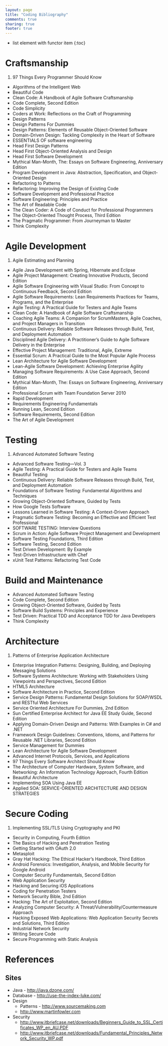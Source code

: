 ```yaml
---
layout: page
title: "Coding Bibliography"
comments: true
sharing: true
footer: true
---
```


* list element with functor item
{:toc}

# Craftsmanship

1. 97 Things Every Programmer Should Know
* Algorithms of the Intelligent Web
* Beautiful Code
* Clean Code: A Handbook of Agile Software Craftsmanship
* Code Complete, Second Edition
* Code Simplicity
* Coders at Work: Reflections on the Craft of Programming
* Design Patterns
* Design Patterns For Dummies
* Design Patterns: Elements of Reusable Object-Oriented Software
* Domain-Driven Design: Tackling Complexity in the Heart of Software
* ESSENTIALS OF software engineering
* Head First Design Patterns
* Head First Object-Oriented Analysis and Design
* Head First Software Development
* Mythical Man-Month, The: Essays on Software Engineering, Anniversary Edition
* Program Development in Java: Abstraction, Specification, and Object-Oriented Design
* Refactoring to Patterns
* Refactoring: Improving the Design of Existing Code
* Software Development and Professional Practice
* Software Engineering: Principles and Practice
* The Art of Readable Code
* The Clean Coder: A Code of Conduct for Professional Programmers
* The Object-Oriented Thought Process, Third Edition
* The Pragmatic Programmer: From Journeyman to Master
* Think Complexity

# Agile Development

1. Agile Estimating and Planning
* Agile Java Development with Spring, Hibernate and Eclipse
* Agile Project Management: Creating Innovative Products, Second Edition
* Agile Software Engineering with Visual Studio: From Concept to Continuous Feedback, Second Edition
* Agile Software Requirements: Lean Requirements Practices for Teams, Programs, and the Enterprise
* Agile Testing: A Practical Guide for Testers and Agile Teams
* Clean Code: A Handbook of Agile Software Craftsmanship
* Coaching Agile Teams: A Companion for ScrumMasters, Agile Coaches, and Project Managers in Transition
* Continuous Delivery: Reliable Software Releases through Build, Test, and Deployment Automation
* Disciplined Agile Delivery: A Practitioner’s Guide to Agile Software Delivery in the Enterprise
* Effective Project Management: Traditional, Agile, Extreme
* Essential Scrum: A Practical Guide to the Most Popular Agile Process
* Lean Architecture for Agile Software Development
* Lean-Agile Software Development: Achieving Enterprise Agility
* Managing Software Requirements: A Use Case Approach, Second Edition
* Mythical Man-Month, The: Essays on Software Engineering, Anniversary Edition
* Professional Scrum with Team Foundation Server 2010
* Rapid Development
* Requirements Engineering Fundamentals
* Running Lean, Second Edition
* Software Requirements, Second Edition
* The Art of Agile Development

# Testing

1. Advanced Automated Software Testing
* Advanced Software Testing—Vol. 3
* Agile Testing: A Practical Guide for Testers and Agile Teams
* Beautiful Testing
* Continuous Delivery: Reliable Software Releases through Build, Test, and Deployment Automation
* Foundations of Software Testing: Fundamental Algorithms and Techniques
* Growing Object-Oriented Software, Guided by Tests
* How Google Tests Software
* Lessons Learned in Software Testing: A Context-Driven Approach
* Pragmatic Software Testing: Becoming an Effective and Efficient Test Professional
* SOFTWARE TESTING: Interview Questions
* Scrum in Action: Agile Software Project Management and Development
* Software Testing Foundations, Third Edition
* Software Testing, Second Edition
* Test Driven Development: By Example
* Test-Driven Infrastructure with Chef
* xUnit Test Patterns: Refactoring Test Code

# Build and Maintenance

* Advanced Automated Software Testing
* Code Complete, Second Edition
* Growing Object-Oriented Software, Guided by Tests
* Software Build Systems: Principles and Experience
* Test Driven: Practical TDD and Acceptance TDD for Java Developers
* Think Complexity

# Architecture

1. Patterns of Enterprise Application Architecture
* Enterprise Integration Patterns: Designing, Building, and Deploying Messaging Solutions
* Software Systems Architecture: Working with Stakeholders Using Viewpoints and Perspectives, Second Edition
* HTML5 Architecture
* Software Architecture in Practice, Second Edition
* Service Design Patterns: Fundamental Design Solutions for SOAP/WSDL and RESTful Web Services
* Service Oriented Architecture For Dummies, 2nd Edition
* Sun Certified Enterprise Architect for Java EE Study Guide, Second Edition
* Applying Domain-Driven Design and Patterns: With Examples in C# and .NET
* Framework Design Guidelines: Conventions, Idioms, and Patterns for Reusable .NET Libraries, Second Edition
* Service Management for Dummies
* Lean Architecture for Agile Software Development
* Advanced Internet Protocols, Services, and Applications
* 97 Things Every Software Architect Should Know
* The Architecture of Computer Hardware, System Software, and Networking: An Information Technology Approach, Fourth Edition
* Beautiful Architecture
* Implementing SOA Using Java EE
* Applied SOA: SERVICE-ORIENTED ARCHITECTURE AND DESIGN STRATEGIES

# Secure Coding

1. Implementing SSL/TLS Using Cryptography and PKI
* Security in Computing, Fourth Edition
* The Basics of Hacking and Penetration Testing
* Getting Started with OAuth 2.0
* Metasploit
* Gray Hat Hacking: The Ethical Hacker’s Handbook, Third Edition
* Android Forensics: Investigation, Analysis, and Mobile Security for Google Android
* Computer Security Fundamentals, Second Edition
* Web Application Security
* Hacking and Securing iOS Applications
* Coding for Penetration Testers
* Network Security Bible, 2nd Edition
* Hacking: The Art of Exploitation, Second Edition
* Analyzing Computer Security: A Threat/Vulnerability/Countermeasure Approach
* Hacking Exposed Web Applications: Web Application Security Secrets and Solutions, Third Edition
* Industrial Network Security
* Writing Secure Code
* Secure Programming with Static Analysis

# References 

## Sites

* Java - http://java.dzone.com/
* Database - http://use-the-index-luke.com/
* Design
  * Patterns - http://www.sourcemaking.com
  * http://www.martinfowler.com
* Security
  * http://www.itbriefcase.net/downloads/Beginners_Guide_to_SSL_Certificates_WP_en_AU.PDF
  * http://www.itbriefcase.net/downloads/Fundamental_Principles_Network_Security_WP.pdf 
